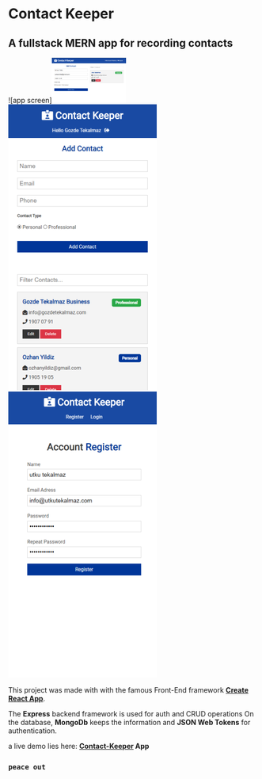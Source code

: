 # Contact Keeper

## A fullstack MERN app for recording contacts

![app screen]<img src="/pics/pic1.png" width="150">
![mobile](/pics/pic2.png) ![register](/pics/pic3.png)

This project was made with with the famous Front-End framework **[Create React App](https://github.com/facebook/create-react-app)**.

The **Express** backend framework is used for auth and CRUD operations
On the database, **MongoDb** keeps the information and **JSON Web Tokens** for authentication.

a live demo lies here: **[Contact-Keeper](https://peaceful-basin-77750.herokuapp.com/register) App**

### `peace out`
